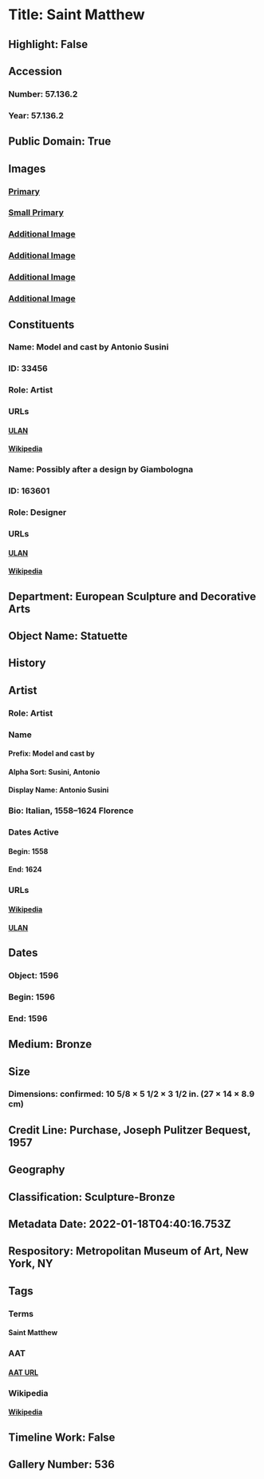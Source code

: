 # Title: Saint Matthew
## Highlight: False
## Accession
### Number: 57.136.2
### Year: 57.136.2
## Public Domain: True
## Images
### [Primary](https://images.metmuseum.org/CRDImages/es/original/DP-462-001.jpg)
### [Small Primary](https://images.metmuseum.org/CRDImages/es/web-large/DP-462-001.jpg)
### [Additional Image](https://images.metmuseum.org/CRDImages/es/original/DP-462-002.jpg)
### [Additional Image](https://images.metmuseum.org/CRDImages/es/original/DP-462-003.jpg)
### [Additional Image](https://images.metmuseum.org/CRDImages/es/original/DP236690.jpg)
### [Additional Image](https://images.metmuseum.org/CRDImages/es/original/ES10036.jpg)
## Constituents
### Name: Model and cast by Antonio Susini
### ID: 33456
### Role: Artist
### URLs
#### [ULAN](http://vocab.getty.edu/page/ulan/500055036)
#### [Wikipedia](https://www.wikidata.org/wiki/Q19569482)
### Name: Possibly after a design by Giambologna
### ID: 163601
### Role: Designer
### URLs
#### [ULAN](http://vocab.getty.edu/page/ulan/500016387)
#### [Wikipedia](https://www.wikidata.org/wiki/Q220136)
## Department: European Sculpture and Decorative Arts
## Object Name: Statuette
## History
## Artist
### Role: Artist
### Name
#### Prefix: Model and cast by
#### Alpha Sort: Susini, Antonio
#### Display Name: Antonio Susini
### Bio: Italian, 1558–1624 Florence
### Dates Active
#### Begin: 1558
#### End: 1624
### URLs
#### [Wikipedia](https://www.wikidata.org/wiki/Q19569482)
#### [ULAN](http://vocab.getty.edu/page/ulan/500055036)
## Dates
### Object: 1596
### Begin: 1596
### End: 1596
## Medium: Bronze
## Size
### Dimensions: confirmed: 10 5/8 × 5 1/2 × 3 1/2 in. (27 × 14 × 8.9 cm)
## Credit Line: Purchase, Joseph Pulitzer Bequest, 1957
## Geography
## Classification: Sculpture-Bronze
## Metadata Date: 2022-01-18T04:40:16.753Z
## Respository: Metropolitan Museum of Art, New York, NY
## Tags
### Terms
#### Saint Matthew
### AAT
#### [AAT URL](http://vocab.getty.edu/page/ia/901000497)
### Wikipedia
#### [Wikipedia]()
## Timeline Work: False
## Gallery Number: 536